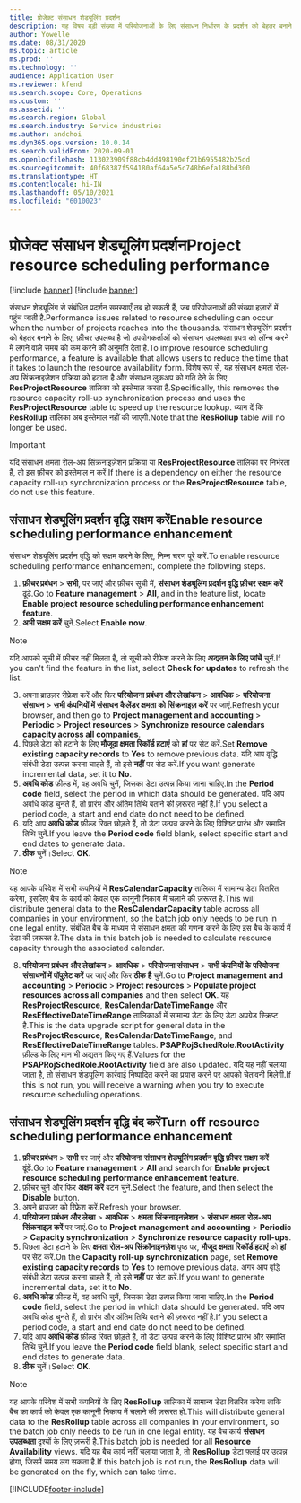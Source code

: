 ```yaml
---
title: प्रोजेक्ट संसाधन शेड्यूलिंग प्रदर्शन
description: यह विषय बड़ी संख्या में परियोजनाओं के लिए संसाधन निर्धारण के प्रदर्शन को बेहतर बनाने के बारे में जानकारी देता है.
author: Yowelle
ms.date: 08/31/2020
ms.topic: article
ms.prod: ''
ms.technology: ''
audience: Application User
ms.reviewer: kfend
ms.search.scope: Core, Operations
ms.custom: ''
ms.assetid: ''
ms.search.region: Global
ms.search.industry: Service industries
ms.author: andchoi
ms.dyn365.ops.version: 10.0.14
ms.search.validFrom: 2020-09-01
ms.openlocfilehash: 113023909f88cb4dd498190ef21b6955482b25dd
ms.sourcegitcommit: 40f68387f594180af64a5e5c748b6efa188bd300
ms.translationtype: HT
ms.contentlocale: hi-IN
ms.lasthandoff: 05/10/2021
ms.locfileid: "6010023"
---
```

# <a name="project-resource-scheduling-performance"></a><span data-ttu-id="9228a-103">प्रोजेक्ट संसाधन शेड्यूलिंग प्रदर्शन</span><span class="sxs-lookup"><span data-stu-id="9228a-103">Project resource scheduling performance</span></span>

[!include [banner](../includes/banner.md)]
[!include [banner](../includes/preview-banner.md)]


<span data-ttu-id="9228a-104">संसाधन शेड्यूलिंग से संबंधित प्रदर्शन समस्याएँ तब हो सकती हैं, जब परियोजनाओं की संख्या हज़ारों में पहुंच जाती है.</span><span class="sxs-lookup"><span data-stu-id="9228a-104">Performance issues related to resource scheduling can occur when the number of projects reaches into the thousands.</span></span> <span data-ttu-id="9228a-105">संसाधन शेड्यूलिंग प्रदर्शन को बेहतर बनाने के लिए, फ़ीचर उपलब्ध है जो उपयोगकर्ताओं को संसाधन उपलब्धता प्रपत्र को लॉन्च करने में लगने वाले समय को कम करने की अनुमति देता है.</span><span class="sxs-lookup"><span data-stu-id="9228a-105">To improve resource scheduling performance, a feature is available that allows users to reduce the time that it takes to launch the resource availability form.</span></span> <span data-ttu-id="9228a-106">विशेष रूप से, यह संसाधन क्षमता रोल-अप सिंक्रनाइज़ेशन प्रक्रिया को हटाता है और संसाधन लुकअप को गति देने के लिए **ResProjectResource** तालिका को इस्तेमाल करता है.</span><span class="sxs-lookup"><span data-stu-id="9228a-106">Specifically, this removes the resource capacity roll-up synchronization process and uses the **ResProjectResource** table to speed up the resource lookup.</span></span> <span data-ttu-id="9228a-107">ध्यान दें कि **ResRollup** तालिका अब इस्तेमाल नहीं की जाएगी.</span><span class="sxs-lookup"><span data-stu-id="9228a-107">Note that the **ResRollup** table will no longer be used.</span></span>

> [!IMPORTANT]
> <span data-ttu-id="9228a-108">यदि संसाधन क्षमता रोल-अप सिंक्रनाइज़ेशन प्रक्रिया या **ResProjectResource** तालिका पर निर्भरता है, तो इस फ़ीचर को इस्तेमाल न करें.</span><span class="sxs-lookup"><span data-stu-id="9228a-108">If there is a dependency on either the resource capacity roll-up synchronization process or the **ResProjectResource** table, do not use this feature.</span></span>

## <a name="enable-resource-scheduling-performance-enhancement"></a><span data-ttu-id="9228a-109">संसाधन शेड्यूलिंग प्रदर्शन वृद्धि सक्षम करें</span><span class="sxs-lookup"><span data-stu-id="9228a-109">Enable resource scheduling performance enhancement</span></span>
<span data-ttu-id="9228a-110">संसाधन शेड्यूलिंग प्रदर्शन वृद्धि को सक्षम करने के लिए, निम्न चरण पूरे करें.</span><span class="sxs-lookup"><span data-stu-id="9228a-110">To enable resource scheduling performance enhancement, complete the following steps.</span></span>

1. <span data-ttu-id="9228a-111">**फ़ीचर प्रबंधन** > **सभी**, पर जाएं और फ़ीचर सूची में, **संसाधन शेड्यूलिंग प्रदर्शन वृद्धि फ़ीचर सक्षम करें** ढूंढें.</span><span class="sxs-lookup"><span data-stu-id="9228a-111">Go to **Feature management** > **All**, and in the feature list, locate **Enable project resource scheduling performance enhancement feature**.</span></span>
2. <span data-ttu-id="9228a-112">**अभी सक्षम करें** चुनें.</span><span class="sxs-lookup"><span data-stu-id="9228a-112">Select **Enable now**.</span></span>

> [!NOTE]
> <span data-ttu-id="9228a-113">यदि आपको सूची में फ़ीचर नहीं मिलता है, तो सूची को रीफ्रेश करने के लिए **अद्यतन के लिए जांचें** चुनें.</span><span class="sxs-lookup"><span data-stu-id="9228a-113">If you can't find the feature in the list, select **Check for updates** to refresh the list.</span></span>

3. <span data-ttu-id="9228a-114">अपना ब्राउज़र रीफ्रेश करें और फिर **परियोजना प्रबंधन और लेखांकन** > **आवधिक** > **परियोजना संसाधन** > **सभी कंपनियों में संसाधन कैलेंडर क्षमता को सिंक्रनाइज़ करें** पर जाएं.</span><span class="sxs-lookup"><span data-stu-id="9228a-114">Refresh your browser, and then go to **Project management and accounting** > **Periodic** > **Project resources** > **Synchronize resource calendars capacity across all companies**.</span></span>
4. <span data-ttu-id="9228a-115">पिछले डेटा को हटाने के लिए **मौजूदा क्षमता रिकॉर्ड हटाएं** को **हां** पर सेट करें.</span><span class="sxs-lookup"><span data-stu-id="9228a-115">Set **Remove existing capacity records** to **Yes** to remove previous data.</span></span> <span data-ttu-id="9228a-116">यदि आप वृद्धि संबंधी डेटा उत्पन्न करना चाहते हैं, तो इसे **नहीं** पर सेट करें.</span><span class="sxs-lookup"><span data-stu-id="9228a-116">If you want generate incremental data, set it to **No**.</span></span>
5. <span data-ttu-id="9228a-117">**अवधि कोड** फ़ील्ड में, वह अवधि चुनें, जिसका डेटा उत्पन्न किया जाना चाहिए.</span><span class="sxs-lookup"><span data-stu-id="9228a-117">In the **Period code** field, select the period in which data should be generated.</span></span> <span data-ttu-id="9228a-118">यदि आप अवधि कोड चुनते हैं, तो प्रारंभ और अंतिम तिथि बताने की ज़रूरत नहीं है.</span><span class="sxs-lookup"><span data-stu-id="9228a-118">If you select a period code, a start and end date do not need to be defined.</span></span>
6. <span data-ttu-id="9228a-119">यदि आप **अवधि कोड** फ़ील्ड रिक्त छोड़ते हैं, तो डेटा उत्पन्न करने के लिए विशिष्ट प्रारंभ और समाप्ति तिथि चुनें.</span><span class="sxs-lookup"><span data-stu-id="9228a-119">If you leave the **Period code** field blank, select specific start and end dates to generate data.</span></span>
7. <span data-ttu-id="9228a-120">**ठीक** चुनें।</span><span class="sxs-lookup"><span data-stu-id="9228a-120">Select **OK**.</span></span>

 > [!NOTE]
 > <span data-ttu-id="9228a-121">यह आपके परिवेश में सभी कंपनियों में **ResCalendarCapacity** तालिका में सामान्य डेटा वितरित करेगा, इसलिए बैच के कार्य को केवल एक कानूनी निकाय में चलाने की ज़रूरत है.</span><span class="sxs-lookup"><span data-stu-id="9228a-121">This will distribute general data to the **ResCalendarCapacity** table across all companies in your environment, so the batch job only needs to be run in one legal entity.</span></span> <span data-ttu-id="9228a-122">संबंधित बैच के माध्यम से संसाधन क्षमता की गणना करने के लिए इस बैच के कार्य में डेटा की ज़रूरत है.</span><span class="sxs-lookup"><span data-stu-id="9228a-122">The data in this batch job is needed to calculate resource capacity through the associated calendar.</span></span>

8. <span data-ttu-id="9228a-123">**परियोजना प्रबंधन और लेखांकन** > **आवधिक** > **परियोजना संसाधन** > **सभी कंपनियों के परियोजना संसाधनों में पॉपुलेट करें** पर जाएं और फिर **ठीक है** चुनें.</span><span class="sxs-lookup"><span data-stu-id="9228a-123">Go to **Project management and accounting** > **Periodic** > **Project resources** > **Populate project resources across all companies** and then select **OK**.</span></span> <span data-ttu-id="9228a-124">यह **ResProjectResource**, **ResCalendarDateTimeRange** और **ResEffectiveDateTimeRange** तालिकाओं में सामान्य डेटा के लिए डेटा अपग्रेड स्क्रिप्ट है.</span><span class="sxs-lookup"><span data-stu-id="9228a-124">This is the data upgrade script for general data in the **ResProjectResource**, **ResCalendarDateTimeRange**, and **ResEffectiveDateTimeRange** tables.</span></span> <span data-ttu-id="9228a-125">**PSAPRojSchedRole.RootActivity** फ़ील्ड के लिए मान भी अद्यतन किए गए हैं.</span><span class="sxs-lookup"><span data-stu-id="9228a-125">Values for the **PSAPRojSchedRole.RootActivity** field are also updated.</span></span> <span data-ttu-id="9228a-126">यदि यह नहीं चलाया जाता है, तो संसाधन शेड्यूलिंग कार्रवाई निष्पादित करने का प्रयास करने पर आपको चेतावनी मिलेगी.</span><span class="sxs-lookup"><span data-stu-id="9228a-126">If this is not run, you will receive a warning when you try to execute resource scheduling operations.</span></span>
 
## <a name="turn-off-resource-scheduling-performance-enhancement"></a><span data-ttu-id="9228a-127">संसाधन शेड्यूलिंग प्रदर्शन वृद्धि बंद करें</span><span class="sxs-lookup"><span data-stu-id="9228a-127">Turn off resource scheduling performance enhancement</span></span>

1. <span data-ttu-id="9228a-128">**फ़ीचर प्रबंधन** > **सभी** पर जाएं और **परियोजना संसाधन शेड्यूलिंग प्रदर्शन वृद्धि फ़ीचर सक्षम करें** ढूंढें.</span><span class="sxs-lookup"><span data-stu-id="9228a-128">Go to **Feature management** > **All**  and search for **Enable project resource scheduling performance enhancement feature**.</span></span>
2. <span data-ttu-id="9228a-129">फ़ीचर चुनें और फिर **अक्षम करें** बटन चुनें.</span><span class="sxs-lookup"><span data-stu-id="9228a-129">Select the feature, and then select the **Disable** button.</span></span>
3. <span data-ttu-id="9228a-130">अपने ब्राउज़र को रिफ्रेश करें.</span><span class="sxs-lookup"><span data-stu-id="9228a-130">Refresh your browser.</span></span>
4. <span data-ttu-id="9228a-131">**परियोजना प्रबंधन और लेखा** > **आवधिक** > **क्षमता सिंक्रनाइनज़ेशन** > **संसाधन क्षमता रोल-अप सिंक्रनाइज़ करें** पर जाएं.</span><span class="sxs-lookup"><span data-stu-id="9228a-131">Go to **Project management and accounting** > **Periodic** > **Capacity synchronization** > **Synchronize resource capacity roll-ups**.</span></span>
5. <span data-ttu-id="9228a-132">पिछला डेटा हटाने के लिए **क्षमता रोल-अप सिंक्रॉनाइनज़ेश** पृष्ठ पर, **मौजूद क्षमता रिकॉर्ड हटाएं** को **हां** पर सेट करें.</span><span class="sxs-lookup"><span data-stu-id="9228a-132">On the **Capacity roll-up synchronization** page, set **Remove existing capacity records** to **Yes** to remove previous data.</span></span> <span data-ttu-id="9228a-133">अगर आप वृद्धि संबंधी डेटा उत्पन्न करना चाहते हैं, तो इसे **नहीं** पर सेट करें.</span><span class="sxs-lookup"><span data-stu-id="9228a-133">If you want to generate incremental data, set it to **No**.</span></span>
6. <span data-ttu-id="9228a-134">**अवधि कोड** फ़ील्ड में, वह अवधि चुनें, जिसका डेटा उत्पन्न किया जाना चाहिए.</span><span class="sxs-lookup"><span data-stu-id="9228a-134">In the **Period code** field, select the period in which data should be generated.</span></span> <span data-ttu-id="9228a-135">यदि आप अवधि कोड चुनते हैं, तो प्रारंभ और अंतिम तिथि बताने की ज़रूरत नहीं है.</span><span class="sxs-lookup"><span data-stu-id="9228a-135">If you select a period code, a start and end date do not need to be defined.</span></span>
7. <span data-ttu-id="9228a-136">यदि आप **अवधि कोड** फ़ील्ड रिक्त छोड़ते हैं, तो डेटा उत्पन्न करने के लिए विशिष्ट प्रारंभ और समाप्ति तिथि चुनें.</span><span class="sxs-lookup"><span data-stu-id="9228a-136">If you leave the **Period code** field blank, select specific start and end dates to generate data.</span></span>
8. <span data-ttu-id="9228a-137">**ठीक** चुनें।</span><span class="sxs-lookup"><span data-stu-id="9228a-137">Select **OK**.</span></span>

> [!NOTE]
> <span data-ttu-id="9228a-138">यह आपके परिवेश में सभी कंपनियों के लिए **ResRollup** तालिका में सामान्य डेटा वितरित करेगा ताकि बैच का कार्य को केवल एक कानूनी निकाय में चलाने की ज़रूरत हो.</span><span class="sxs-lookup"><span data-stu-id="9228a-138">This will distribute general data to the **ResRollup** table across all companies in your environment, so the batch job only needs to be run in one legal entity.</span></span> <span data-ttu-id="9228a-139">यह बैच कार्य **संसाधन उपलब्धता** दृश्यों के लिए ज़रूरी है.</span><span class="sxs-lookup"><span data-stu-id="9228a-139">This batch job is needed for all **Resource Availability** views.</span></span> <span data-ttu-id="9228a-140">यदि यह बैच कार्य नहीं चलाया जाता है, तो **ResRollup** डेटा फ़्लाई पर उत्पन्न होगा, जिसमें समय लग सकता है.</span><span class="sxs-lookup"><span data-stu-id="9228a-140">If this batch job is not run, the **ResRollup** data will be generated on the fly, which can take time.</span></span>


[!INCLUDE[footer-include](../includes/footer-banner.md)]